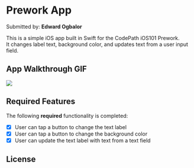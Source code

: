 # Prework App

Submitted by: **Edward Ogbalor**

This is a simple iOS app built in Swift for the CodePath iOS101 Prework.  
It changes label text, background color, and updates text from a user input field.

## App Walkthrough GIF
![](prework.gif)

## Required Features
The following **required** functionality is completed:
- [x] User can tap a button to change the text label
- [x] User can tap a button to change the background color
- [x] User can update the text label with text from a text field

## License
